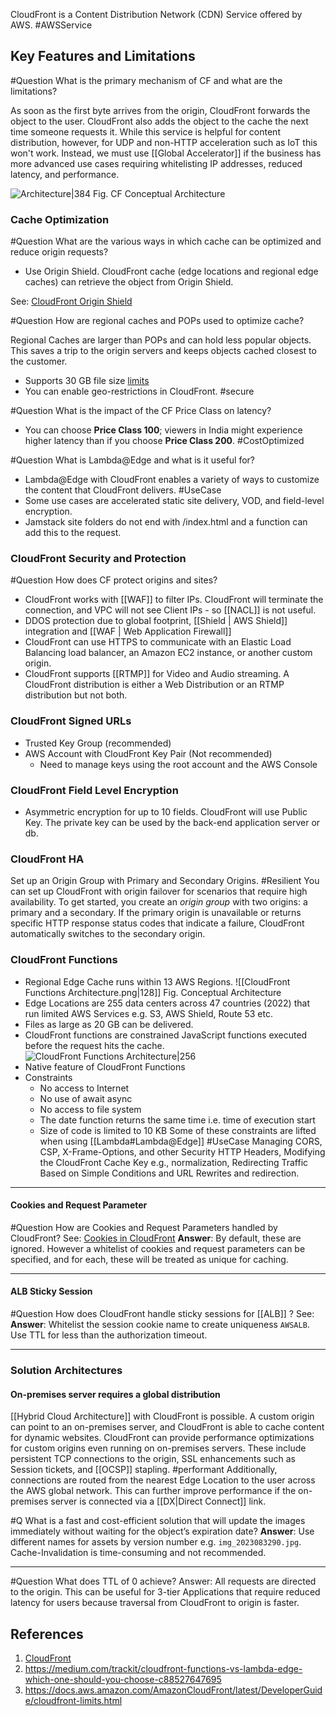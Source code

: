 CloudFront is a Content Distribution Network (CDN) Service offered by AWS. #AWSService 

## Key Features and Limitations

#Question What is the primary mechanism of CF and what are the limitations?

As soon as the first byte arrives from the origin, CloudFront forwards the object to the user. 
CloudFront also adds the object to the cache the next time someone requests it. 
While this service is helpful for content distribution, however, for UDP and non-HTTP acceleration such as IoT this won't work. Instead, we must use [[Global Accelerator]]  if the business has more advanced use cases requiring whitelisting IP addresses, reduced latency, and performance.

![Architecture|384](https://docs.aws.amazon.com/images/AmazonCloudFront/latest/DeveloperGuide/images/how-you-configure-cf.png)
Fig. CF Conceptual Architecture

### Cache  Optimization
#Question What are the various ways in which cache can be optimized and reduce origin requests?

- Use Origin Shield. CloudFront cache (edge locations and regional edge caches) can retrieve the object from Origin Shield.

See: [CloudFront Origin Shield](https://docs.aws.amazon.com/AmazonCloudFront/latest/DeveloperGuide/origin-shield.html)

#Question How are regional caches and POPs used to optimize cache?

Regional Caches are larger than POPs and can hold less popular objects. This saves a trip to the origin servers and keeps objects cached closest to the customer.
- Supports 30 GB file size [limits](https://docs.aws.amazon.com/AmazonCloudFront/latest/DeveloperGuide/cloudfront-limits.html)
- You can enable geo-restrictions in CloudFront. #secure 

#Question What is the impact of the CF Price Class on latency?
- You can choose **Price Class 100**; viewers in India might experience higher latency than if you choose **Price Class 200**. #CostOptimized 

#Question What is Lambda@Edge and what is it useful for?
- Lambda@Edge with CloudFront enables a variety of ways to customize the content that CloudFront delivers. #UseCase 
- Some use cases are accelerated static site delivery, VOD, and field-level encryption.
- Jamstack site folders do not end with /index.html and a function can add this to the request.

### CloudFront Security and Protection

#Question How does CF protect origins and sites?

- CloudFront works with [[WAF]] to filter IPs. CloudFront will terminate the connection, and VPC will not see Client IPs - so [[NACL]] is not useful.
- DDOS protection due to global footprint, [[Shield | AWS Shield]] integration and [[WAF | Web Application Firewall]]
- CloudFront can use HTTPS to communicate with an Elastic Load Balancing load balancer, an Amazon EC2 instance, or another custom origin.
- CloudFront supports [[RTMP]] for Video and Audio streaming. A CloudFront distribution is either a Web Distribution or an RTMP distribution but not both.

### CloudFront Signed URLs
- Trusted Key Group (recommended)
- AWS Account with CloudFront Key Pair (Not recommended)
	- Need to manage keys using the root account and the AWS Console
### CloudFront Field Level Encryption
- Asymmetric encryption for up to 10 fields. CloudFront will use Public Key. The private key can be used by the back-end application server or db.
### CloudFront HA
Set up an Origin Group with Primary and Secondary Origins. #Resilient 
You can set up CloudFront with origin failover for scenarios that require high availability. To get started, you create an _origin group_ with two origins: a primary and a secondary. If the primary origin is unavailable or returns specific HTTP response status codes that indicate a failure, CloudFront automatically switches to the secondary origin.

### CloudFront Functions
- Regional Edge Cache runs within 13 AWS Regions.
![[CloudFront Functions Architecture.png|128]]
Fig. Conceptual Architecture
- Edge Locations are 255 data centers across 47 countries (2022) that run limited AWS Services e.g. S3, AWS Shield, Route 53 etc.
- Files as large as 20 GB can be delivered.
- CloudFront functions are constrained JavaScript functions executed before the request hits the cache. 
![CloudFront Functions Architecture|256](https://miro.medium.com/v2/resize:fit:1400/0*feB6kqJ_WjWbpggD)
- Native feature of CloudFront Functions
- Constraints
	- No access to Internet
	- No use of await async
	- No access to file system
	- The date function returns the same time i.e. time of execution start
	- Size of code is limited to 10 KB
Some of these constraints are lifted when using [[Lambda#Lambda@Edge]]
#UseCase  Managing CORS, CSP, X-Frame-Options, and other Security HTTP Headers, Modifying the CloudFront Cache Key e.g., normalization, Redirecting Traffic Based on Simple Conditions and URL Rewrites and redirection.

---
#### Cookies and Request Parameter
#Question How are Cookies and Request Parameters handled by CloudFront?
See: [Cookies in CloudFront](https://docs.aws.amazon.com/AmazonCloudFront/latest/DeveloperGuide/Cookies.html)
**Answer**: By default, these are ignored. However a whitelist of cookies and request parameters can be specified, and for each, these will be treated as unique for caching.

---

#### ALB Sticky Session 
#Question How does CloudFront handle sticky sessions for [[ALB]] ?
See:
**Answer**: Whitelist the session cookie name to create uniqueness `AWSALB`. Use TTL for less than the authorization timeout.

---

### Solution Architectures

#### On-premises server requires a global distribution
[[Hybrid Cloud Architecture]] with CloudFront is possible. A custom origin can point to an on-premises server, and CloudFront is able to cache content for dynamic websites. CloudFront can provide performance optimizations for custom origins even running on on-premises servers. These include persistent TCP connections to the origin, SSL enhancements such as Session tickets, and [[OCSP]] stapling. #performant 
Additionally, connections are routed from the nearest Edge Location to the user across the AWS global network. This can further improve performance if the on-premises server is connected via a [[DX|Direct Connect]]  link.

#Q What is a fast and cost-efficient solution that will update the images immediately without waiting for the object’s expiration date?
**Answer**: Use different names for assets by version number e.g. `img_2023083290.jpg`. Cache-Invalidation is time-consuming and not recommended.  

---

#Question What does TTL of 0 achieve?
Answer: All requests are directed to the origin. This can be useful for 3-tier Applications that require reduced latency for users because traversal from CloudFront to origin is faster.

## References

1. [CloudFront](https://docs.aws.amazon.com/AmazonCloudFront/latest/DeveloperGuide/Introduction.html)
2. https://medium.com/trackit/cloudfront-functions-vs-lambda-edge-which-one-should-you-choose-c88527647695
3. https://docs.aws.amazon.com/AmazonCloudFront/latest/DeveloperGuide/cloudfront-limits.html